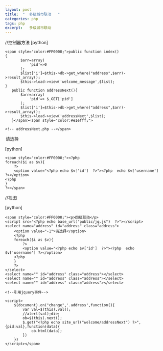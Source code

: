 ```yaml
---
layout: post
title:  "  多级城市联动   "
categories: php
tags: php 
excerpt:   多级城市联动  
---
```

//控制器方法
[python] 
 

    <span style="color:#FF0000;">public function index()  
    {  
           $arr=array(  
               'pid'=>0  
           );  
           $list['i']=$this->db->get_where("address",$arr)->result_array();  
           $this->load->view('welcome_message',$list);  
    }  
       public function addressNext(){  
           $arr=array(  
               'pid'=> $_GET['pid']  
           );  
           $list['i']=$this->db->get_where("address",$arr)->result_array();  
           $this->load->view('addressNext',$list);  
       }</span><span style="color:#e1efff;">  
      
    <!-- addressNext.php --</span>  

<option value="-1">请选择</option>

[python] 
 

    <span style="color:#FF0000;"><?php  
    foreach($i as $v){  
        ?>  
        <option value="<?php echo $v['id']  ?>"><?php  echo $v['username'] ?></option>  
    <?php  
    }  
    ?></span>  

//视图

<!--welcome_message.php-->

[python] 
 

    <span style="color:#FF0000;"><p>四级联动</p>  
    <script src="<?php echo base_url("public/jq.js")  ?>"></script>  
    <select name="address" id="address" class="address">  
        <option value="-1">请选择</option>  
        <?php  
        foreach($i as $v){  
            ?>  
            <option value="<?php echo $v['id']  ?>"><?php  echo $v['username'] ?></option>  
        <?php  
        }  
        ?>  
    </select>  
    <select name="" id="address" class="address"></select>  
    <select name="" id="address" class="address"></select>  
    <select name="" id="address" class="address"></select>  
      
    <!--引用jquery事件-->  
      
    <script>  
        $(document).on("change",'.address',function(){  
            var val=$(this).val();  
            //alert(val);die;  
            ob=$(this).next();  
            $.get("<?php echo site_url("welcome/addressNext") ?>",{pid:val},function(data){  
                ob.html(data);  
            })  
        })  
    </script></span>  